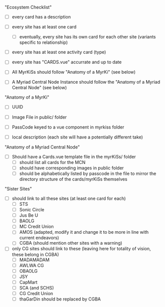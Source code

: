 
"Ecosystem Checklist"
- [ ] every card has a description
- [ ] every site has at least one card
    - [ ] eventually, every site has its own card for each other site (variants specific to relationship)
- [ ] every site has at least one activity card (type)
- [ ] every site has "CARDS.vue" accurrate and up to date
- [ ] All MyrKiSs should follow "Anatomy of a MyrKi" (see below)
- [ ] A Myriad Central Node Instance should follow the "Anatomy of a Myriad Central Node" (see below)


"Anatomy of a MyrKi"
- [ ] UUID
- [ ] Image File in public/ folder
- [ ] PassCode keyed to a vue component in myrkiss folder
- [ ] local description (each site will have a potentially different take)


"Anatomy of a Myriad Central Node"
- [ ] Should have a Cards.vue template file in the myrKiSs/ folder
    - [ ] should list all cards for the MCN
    - [ ] should have corresponding images in public folder
    - [ ] should be alphabetically listed by passcode in the file to mirror the directory structure of the cards/myrKiSs themselves

"Sister Sites"
- [ ] should link to all these sites (at least one card for each)
    - [ ] STS
    - [ ] Sonic Circle
    - [ ] Jus Be U
    - [ ] BAOLG
    - [ ] MC Credit Union
    - [ ] AMOS (adapted, modify it and change it to be more in line with current endeavors)
    - [ ] CGBA (should mention other sites with a warning)
- [ ] only CG sites should link to these (leaving here for totality of vision, these belong in CGBA)
    - [ ] MADAMADAM
    - [ ] AWLWA CG
    - [ ] OBAOLG
    - [ ] JSY
    - [ ] CapMart
    - [ ] SCA (and SCHS)
    - [ ] CG Credit Union
    - [ ] thaGarDin should be replaced by CGBA
